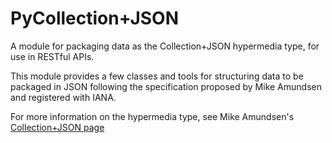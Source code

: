 PyCollection+JSON
====
A module for packaging data as the Collection+JSON hypermedia type, for use in RESTful APIs.

This module provides a few classes and tools for structuring data to be packaged in JSON following the specification
proposed by Mike Amundsen and registered with IANA. 

For more information on the hypermedia type, see Mike Amundsen's [
Collection+JSON page](http://amundsen.com/media-types/collection/)

